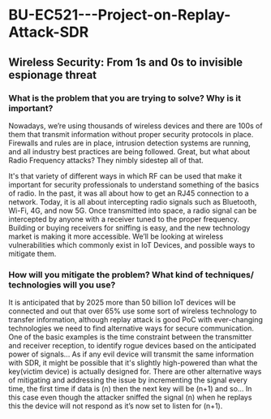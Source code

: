 # BU-EC521---Project-on-Replay-Attack-SDR
## Wireless Security: From 1s and 0s to invisible espionage threat

### What is the problem that you are trying to solve? Why is it important?
Nowadays, we’re using thousands of wireless devices and there are 100s of them that transmit information without proper security protocols in place. Firewalls and rules are in place, intrusion detection systems are running, and all industry best practices are being followed. Great, but what about Radio Frequency attacks? They nimbly sidestep all of that.

It's that variety of different ways in which RF can be used that make it important for security professionals to understand something of the basics of radio. In the past, it was all about how to get an RJ45 connection to a network. Today, it is all about intercepting radio signals such as Bluetooth, Wi-Fi, 4G, and now 5G. Once transmitted into space, a radio signal can be intercepted by anyone with a receiver tuned to the proper frequency. Building or buying receivers for sniffing is easy, and the new technology market is making it more accessible. We’ll be looking at wireless vulnerabilities which commonly exist in IoT Devices, and possible ways to mitigate them.

### How will you mitigate the problem? What kind of techniques/ technologies will you use? 
It is anticipated that by 2025 more than 50 billion IoT devices will be connected and out that over 65% use some sort of wireless technology to transfer information, although replay attack is good PoC with ever-changing technologies we need to find alternative ways for secure communication. One of the basic examples is the time constraint between the transmitter and receiver reception, to identify rogue devices based on the anticipated power of signals... As if any evil device will transmit the same information with SDR, it might be possible that it's slightly high-powered than what the key(victim device) is actually designed for. There are other alternative ways of mitigating and addressing the issue by incrementing the signal every time, the first time if data is (n) then the next key will be (n+1) and so… In this case even though the attacker sniffed the signal (n) when he replays this the device will not respond as it’s now set to listen for (n+1). 



